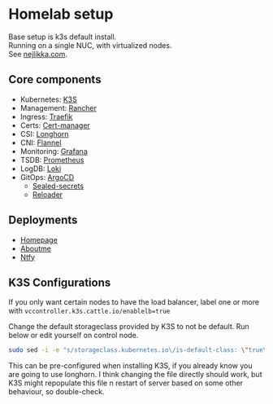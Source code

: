 # Homelab setup

Base setup is k3s default install.\
Running on a single NUC, with virtualized nodes.\
See [nejlikka.com](https://nejlikka.com).

## Core components

- Kubernetes: [K3S](https://docs.k3s.io)
- Management: [Rancher](https://github.com/rancher/rancher)
- Ingress: [Traefik](https://github.com/traefik/traefik/)
- Certs: [Cert-manager](https://github.com/cert-manager/cert-manager)
- CSI: [Longhorn](https://github.com/longhorn/longhorn)
- CNI: [Flannel](https://github.com/flannel-io/flannel)
- Monitoring: [Grafana](https://github.com/grafana/grafana)
- TSDB: [Prometheus](https://github.com/prometheus/prometheus)
- LogDB: [Loki](https://github.com/grafana/loki)
- GitOps: [ArgoCD](https://github.com/argoproj/argo-cd)
  - [Sealed-secrets](https://github.com/bitnami-labs/sealed-secrets)
  - [Reloader](https://github.com/stakater/Reloader)

## Deployments

- [Homepage](https://github.com/pontusc/homepage)
- [Aboutme](https://github.com/pontusc/aboutme)
- [Ntfy](https://github.com/pontusc/homelab/deployments/ntfy)

## K3S Configurations

If you only want certain nodes to have the load balancer, label one or more with `vccontroller.k3s.cattle.io/enablelb=true`

Change the default storageclass provided by K3S to not be default. Run below or edit yourself on control node.

```bash
sudo sed -i -e "s/storageclass.kubernetes.io\/is-default-class: \"true\"/storageclass.kubernetes.io\/is-default-class: \"false\"/g" /var/lib/rancher/k3s/server/manifests/local-storage.yml
```

This can be pre-configured when installing K3S, if you already know you are going to use longhorn. I think changing the file directly should work, but K3S might repopulate this file n restart of server based on some other behaviour, so double-check.
